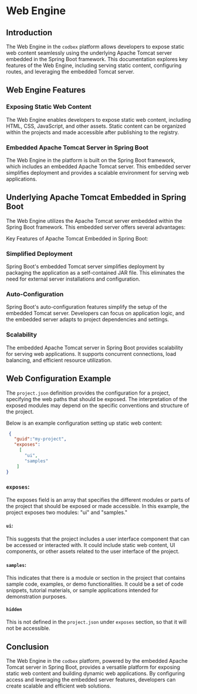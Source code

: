 # Web Engine

## Introduction

The Web Engine in the `codbex` platform allows developers to expose static web content seamlessly using the underlying Apache Tomcat server embedded in the Spring Boot framework. This documentation explores key features of the Web Engine, including serving static content, configuring routes, and leveraging the embedded Tomcat server.

## Web Engine Features

### Exposing Static Web Content

The Web Engine enables developers to expose static web content, including HTML, CSS, JavaScript, and other assets. Static content can be organized within the projects and made accessible after publishing to the registry.

### Embedded Apache Tomcat Server in Spring Boot

The Web Engine in the platform is built on the Spring Boot framework, which includes an embedded Apache Tomcat server. This embedded server simplifies deployment and provides a scalable environment for serving web applications.

## Underlying Apache Tomcat Embedded in Spring Boot

The Web Engine utilizes the Apache Tomcat server embedded within the Spring Boot framework. This embedded server offers several advantages:

Key Features of Apache Tomcat Embedded in Spring Boot:

### Simplified Deployment

Spring Boot's embedded Tomcat server simplifies deployment by packaging the application as a self-contained JAR file. This eliminates the need for external server installations and configuration.

### Auto-Configuration

Spring Boot's auto-configuration features simplify the setup of the embedded Tomcat server. Developers can focus on application logic, and the embedded server adapts to project dependencies and settings.

### Scalability

The embedded Apache Tomcat server in Spring Boot provides scalability for serving web applications. It supports concurrent connections, load balancing, and efficient resource utilization.


## Web Configuration Example

The `project.json` definition provides the configuration for a project, specifying the web paths that should be exposed. The interpretation of the exposed modules may depend on the specific conventions and structure of the project.

Below is an example configuration setting up static web content:

```json
 {
   "guid":"my-project",
   "exposes":
     [
       "ui",
       "samples"
    ]
}
```

### `exposes`:

The exposes field is an array that specifies the different modules or parts of the project that should be exposed or made accessible. In this example, the project exposes two modules: "ui" and "samples."

#### `ui`: 

This suggests that the project includes a user interface component that can be accessed or interacted with. It could include static web content, UI components, or other assets related to the user interface of the project.

#### `samples`: 

This indicates that there is a module or section in the project that contains sample code, examples, or demo functionalities. It could be a set of code snippets, tutorial materials, or sample applications intended for demonstration purposes.

#### `hidden`

This is not defined in the `project.json` under `exposes` section, so that it will not be accessible.

## Conclusion

The Web Engine in the `codbex` platform, powered by the embedded Apache Tomcat server in Spring Boot, provides a versatile platform for exposing static web content and building dynamic web applications. By configuring access and leveraging the embedded server features, developers can create scalable and efficient web solutions.

